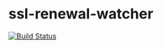 # ssl-renewal-watcher

[![Build Status](https://travis-ci.org/id4ni10/ssl-renewal-watcher.svg?branch=master)](https://travis-ci.org/id4ni10/ssl-renewal-watcher)
